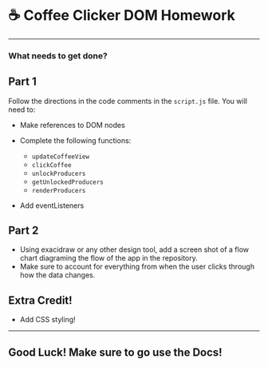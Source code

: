 # :coffee: Coffee Clicker DOM Homework

<hr/>

### What needs to get done? 

## Part 1

Follow the directions in the code comments in the ```script.js``` file. You will need to:

- Make references to DOM nodes

- Complete the following functions:
  - ```updateCoffeeView```
  - ```clickCoffee```
  - ```unlockProducers```
  - ```getUnlockedProducers```
  - ```renderProducers```
  
 - Add eventListeners
 
 ## Part 2
 
 - Using exacidraw or any other design tool, add a screen shot of a flow chart diagraming the flow of the app in the repository. 
 - Make sure to account for everything from when the user clicks through how the data changes.
 
 ## Extra Credit!
 
 - Add CSS styling!
 
 <hr/>
 
 ## Good Luck! Make sure to go use the Docs!
